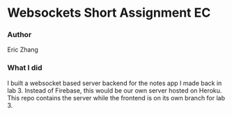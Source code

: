 # Websockets Short Assignment EC

### Author
Eric Zhang

### What I did
I built a websocket based server backend for the notes app I made back in lab 3. Instead of Firebase, this would be our own server hosted on Heroku. This repo contains the server while the frontend is on its own branch for lab 3.

